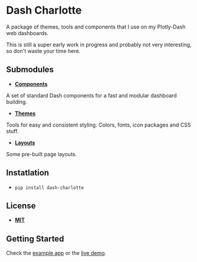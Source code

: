 # Dash Charlotte

A package of themes, tools and components that I use on my Plotly-Dash web dashboards.

This is still a super early work in progress and probably not very interesting, so don't waste your time here.

## Submodules

- [**Components**](https://github.com/GusFurtado/dash-charlotte/tree/main/dash_charlotte/components)

A set of standard Dash components for a fast and modular dashboard building.

- [**Themes**](https://github.com/GusFurtado/dash-charlotte/tree/main/dash_charlotte/themes)

Tools for easy and consistent styling. Colors, fonts, icon packages and CSS stuff.

- [**Layouts**](https://github.com/GusFurtado/dash-charlotte/tree/main/dash_charlotte/layouts)

Some pre-built page layouts.

## Instatlation

- `pip install dash-charlotte`

## License

- [**MIT**]([LICENSE])

## Getting Started

Check the [example app](https://github.com/GusFurtado/dash-charlotte/tree/deploy) or the [live demo](https://dash-charlotte.herokuapp.com/).
